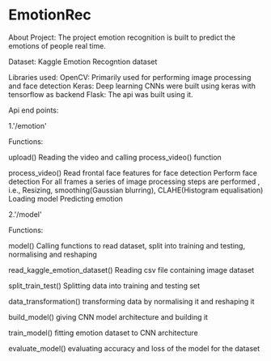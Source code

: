# EmotionRec
About Project:
The project emotion recognition is built to predict the emotions of people real time.

Dataset:
Kaggle Emotion Recogntion dataset

Libraries used:
OpenCV: Primarily used for performing image processing and face detection
Keras: Deep learning CNNs were built using keras with tensorflow as backend 
Flask: The api was built using it.

Api end points:

1.'/emotion'

Functions:

upload()
Reading the video and calling process_video() function

process_video()
Read frontal face features for face detection
Perform face detection
For all frames a series of image processing steps are performed , i.e., Resizing, smoothing(Gaussian blurring), CLAHE(Histogram equalisation)
Loading model
Predicting emotion

2.'/model'

Functions:

model()
Calling functions to read dataset, split into training and testing, normalising and reshaping

read_kaggle_emotion_dataset()
Reading csv file containing image dataset

split_train_test()
Splitting data into training and testing set

data_transformation()
transforming data by normalising it and reshaping it

build_model()
giving CNN model architecture and building it

train_model()
fitting emotion dataset to CNN architecture 

evaluate_model()
evaluating accuracy and loss of the model for the dataset

